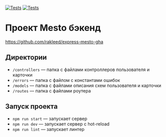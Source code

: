 [![Tests](../../actions/workflows/tests-13-sprint.yml/badge.svg)](../../actions/workflows/tests-13-sprint.yml)
[![Tests](../../actions/workflows/tests-14-sprint.yml/badge.svg)](../../actions/workflows/tests-14-sprint.yml)

# Проект Mesto бэкенд

https://github.com/rakleed/express-mesto-gha

## Директории

- `/controllers` — папка с файлами контроллеров пользователя и карточки
- `/errors` — папка с файлом с константами ошибок
- `/models` — папка с файлами описания схем пользователя и карточки
- `/routes` — папка с файлами роутера

## Запуск проекта

- `npm run start` — запускает сервер
- `npm run dev` — запускает сервер с hot-reload
- `npm run lint` — запускает линтер
